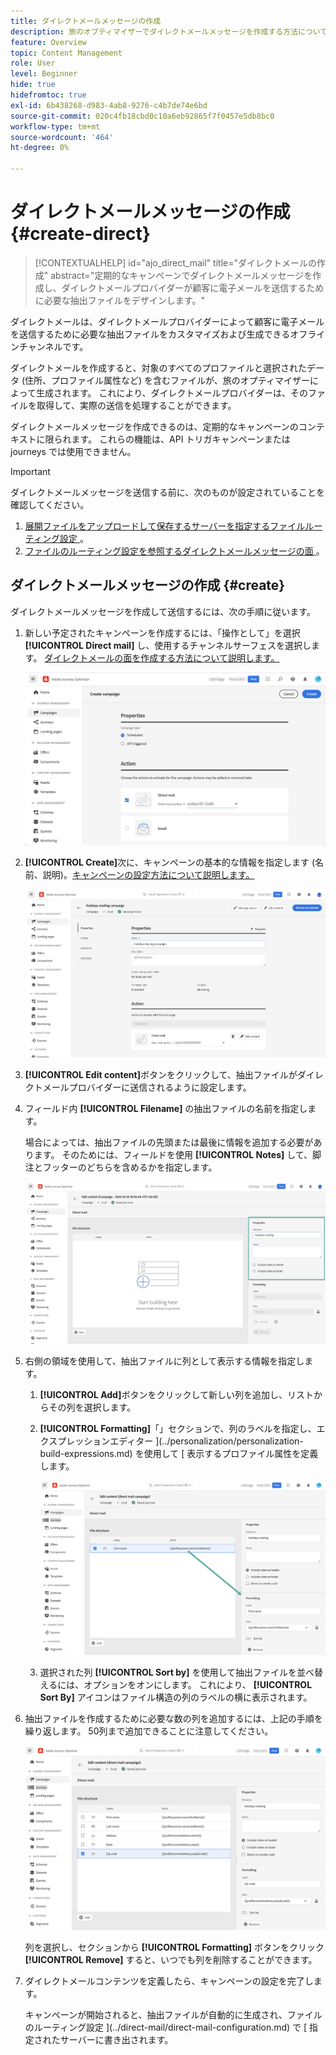 ```yaml
---
title: ダイレクトメールメッセージの作成
description: 旅のオプティマイザーでダイレクトメールメッセージを作成する方法について説明します。
feature: Overview
topic: Content Management
role: User
level: Beginner
hide: true
hidefromtoc: true
exl-id: 6b438268-d983-4ab8-9276-c4b7de74e6bd
source-git-commit: 020c4fb18cbd0c10a6eb92865f7f0457e5db8bc0
workflow-type: tm+mt
source-wordcount: '464'
ht-degree: 0%

---
```


# ダイレクトメールメッセージの作成 {#create-direct}

>[!CONTEXTUALHELP]
>id="ajo_direct_mail"
>title="ダイレクトメールの作成"
>abstract="定期的なキャンペーンでダイレクトメールメッセージを作成し、ダイレクトメールプロバイダーが顧客に電子メールを送信するために必要な抽出ファイルをデザインします。"

ダイレクトメールは、ダイレクトメールプロバイダーによって顧客に電子メールを送信するために必要な抽出ファイルをカスタマイズおよび生成できるオフラインチャンネルです。

ダイレクトメールを作成すると、対象のすべてのプロファイルと選択されたデータ (住所、プロファイル属性など) を含むファイルが、旅のオプティマイザーによって生成されます。 これにより、ダイレクトメールプロバイダーは、そのファイルを取得して、実際の送信を処理することができます。

ダイレクトメールメッセージを作成できるのは、定期的なキャンペーンのコンテキストに限られます。 これらの機能は、API トリガキャンペーンまたは journeys では使用できません。

>[!IMPORTANT]
>
>ダイレクトメールメッセージを送信する前に、次のものが設定されていることを確認してください。
>
>1. [展開ファイルをアップロードして保存するサーバーを指定するファイルルーティング設定 ](../direct-mail/direct-mail-configuration.md#file-routing-configuration) 。
>1. [ファイルのルーティング設定を参照するダイレクトメールメッセージの面 ](../direct-mail/direct-mail-configuration.md#direct-mail-surface) 。


## ダイレクトメールメッセージの作成 {#create}

ダイレクトメールメッセージを作成して送信するには、次の手順に従います。

1. 新しい予定されたキャンペーンを作成するには、「操作として」を選択 **[!UICONTROL Direct mail]** し、使用するチャンネルサーフェスを選択します。 [ダイレクトメールの面を作成する方法について説明します。](../direct-mail/direct-mail-configuration.md#direct-mail-surface)

   ![](assets/direct-mail-campaign.png)

1. **[!UICONTROL Create]**&#x200B;次に、キャンペーンの基本的な情報を指定します (名前、説明)。[キャンペーンの設定方法について説明します。](../campaigns/create-campaign.md)

   ![](assets/direct-mail-edit.png)

1. **[!UICONTROL Edit content]**&#x200B;ボタンをクリックして、抽出ファイルがダイレクトメールプロバイダーに送信されるように設定します。

1. フィールド内 **[!UICONTROL Filename]** の抽出ファイルの名前を指定します。

   場合によっては、抽出ファイルの先頭または最後に情報を追加する必要があります。 そのためには、フィールドを使用 **[!UICONTROL Notes]** して、脚注とフッターのどちらを含めるかを指定します。

   <!--Click on the button to the right of the Output file field and enter the desired label. You can use personalization fields, content blocks and dynamic text (see Defining content). For example, you can complete the label with the delivery ID or the extraction date.-->

   ![](assets/direct-mail-properties.png)

1. 右側の領域を使用して、抽出ファイルに列として表示する情報を指定します。

   1. **[!UICONTROL Add]**&#x200B;ボタンをクリックして新しい列を追加し、リストからその列を選択します。

   1. **[!UICONTROL Formatting]**「」セクションで、列のラベルを指定し、エクスプレッションエディター ](../personalization/personalization-build-expressions.md) を使用して [ 表示するプロファイル属性を定義します。

      ![](assets/direct-mail-content.png)

   1. 選択された列 **[!UICONTROL Sort by]** を使用して抽出ファイルを並べ替えるには、オプションをオンにします。 これにより、 **[!UICONTROL Sort By]** アイコンはファイル構造の列のラベルの横に表示されます。

1. 抽出ファイルを作成するために必要な数の列を追加するには、上記の手順を繰り返します。 50列まで追加できることに注意してください。

   ![](assets/direct-mail-complete.png)

   列を選択し、セクションから **[!UICONTROL Formatting]** ボタンをクリック **[!UICONTROL Remove]** すると、いつでも列を削除することができます。

1. ダイレクトメールコンテンツを定義したら、キャンペーンの設定を完了します。

   キャンペーンが開始されると、抽出ファイルが自動的に生成され、ファイルのルーティング設定 ](../direct-mail/direct-mail-configuration.md) で [ 指定されたサーバーに書き出されます。
